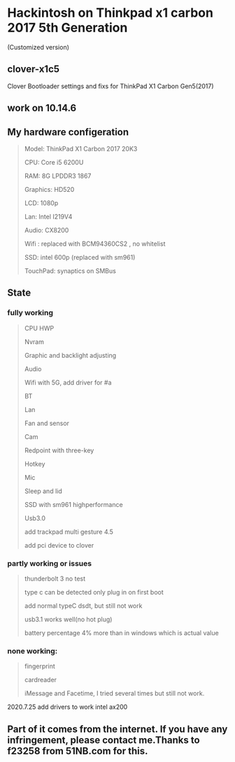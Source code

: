 # Hackintosh on Thinkpad x1 carbon 2017 5th Generation

(Customized version)

## clover-x1c5

Clover Bootloader settings and fixs for ThinkPad X1 Carbon Gen5(2017)

## work on 10.14.6

## My hardware configeration 

> Model: ThinkPad X1 Carbon 2017 20K3
>
> CPU: Core i5 6200U
>
> RAM: 8G LPDDR3 1867
>
> Graphics: HD520
>
> LCD: 1080p
>
> Lan: Intel I219V4
>
> Audio: CX8200
>
> Wifi : replaced with BCM94360CS2 , no whitelist
>
> SSD: intel 600p (replaced with sm961)
>
> TouchPad: synaptics on SMBus

## State

### fully working
> CPU HWP
>
> Nvram
>
> Graphic and backlight adjusting
>
> Audio
>
> Wifi with 5G, add driver for #a
>
> BT
>
> Lan
>
> Fan and sensor
>
> Cam
>
> Redpoint with three-key
>
> Hotkey
>
> Mic
>
> Sleep and lid
>
> SSD with sm961 highperformance
>
> Usb3.0
>
> add trackpad multi gesture 4.5
>
> add pci device to clover

### partly working or issues
>thunderbolt 3 no test
>
> type c can be detected only plug in on first boot
>
> add normal typeC dsdt, but still not work 
>
> usb3.1 works well(no hot plug)
>
> battery percentage 4% more than in windows which is actual value

### none working:
> fingerprint
>
> cardreader
>
> iMessage and Facetime, I tried several times but still not work.

2020.7.25	add drivers to work intel ax200

## Part of it comes from the internet. If you have any infringement, please contact me.Thanks to f23258 from 51NB.com for this.
